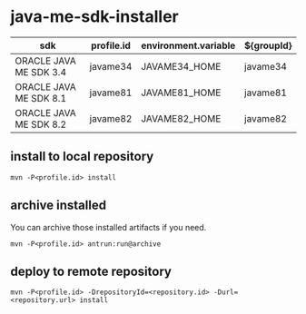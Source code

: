 # java-me-sdk-installer

|sdk                   |profile.id|environment.variable|${groupId}|
|----------------------|:--------:|--------------------|-----------------|
|ORACLE JAVA ME SDK 3.4|javame34  |JAVAME34_HOME       |javame34         |
|ORACLE JAVA ME SDK 8.1|javame81  |JAVAME81_HOME       |javame81         |
|ORACLE JAVA ME SDK 8.2|javame82  |JAVAME82_HOME       |javame82         |

## install to local repository
````
mvn -P<profile.id> install
````

## archive installed
You can archive those installed artifacts if you need.
````
mvn -P<profile.id> antrun:run@archive
````

## deploy to remote repository
````
mvn -P<profile.id> -DrepositoryId=<repository.id> -Durl=<repository.url> install
````
